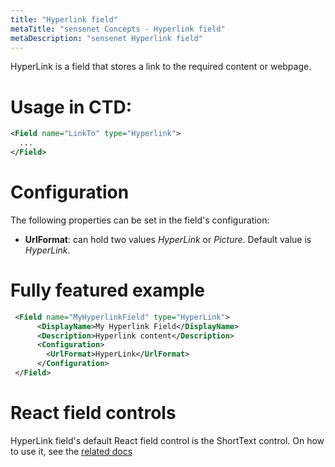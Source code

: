 ```yaml
---
title: "Hyperlink field"
metaTitle: "sensenet Concepts - Hyperlink field"
metaDescription: "sensenet Hyperlink field"
---
```


HyperLink is a field that stores a link to the required content or webpage.

# Usage in CTD:

```xml
<Field name="LinkTo" type="Hyperlink">
  ...
</Field>
```

# Configuration

The following properties can be set in the field's configuration:

- **UrlFormat**: can hold two values *HyperLink* or *Picture*. Default value is *HyperLink*.

# Fully featured example

```xml
 <Field name="MyHyperlinkField" type="HyperLink">
      <DisplayName>My Hyperlink Field</DisplayName>
      <Description>Hyperlink content</Description>
      <Configuration>
        <UrlFormat>HyperLink</UrlFormat>
      </Configuration>
 </Field>
```

# React field controls

HyperLink field's default React field control is the ShortText control. On how to use it, see the [related docs](https://sn-react-component-docs.netlify.app/?path=/story/fieldcontrols-shorttext--new-mode)
